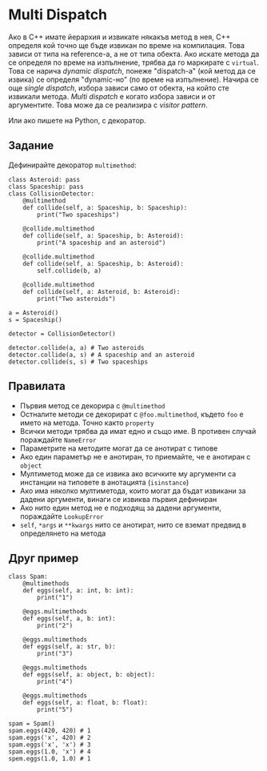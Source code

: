 # Multi Dispatch

Ако в C++ имате йерархия и извикате някакъв метод в нея, C++ определя кой точно ще бъде извикан по време на компилация. Това зависи от типа на reference-а, а не от типа обекта. Ако искате метода да се определя по време на изпълнение, трябва да го маркирате с `virtual`. Това се нарича *dynamic dispatch*, понеже "dispatch-а" (кой метод да се извика) се определя "dynamic-но" (по време на изпълнение). Начира се още *single dispatch*, избора зависи само от обекта, на който сте извикали метода. *Multi dispatch* е когато избора зависи и от аргументите. Това може да се реализира с *visitor pattern*.

Или ако пишете на Python, с декоратор.

## Задание

Дефинирайте декоратор `multimethod`:

    class Asteroid: pass
    class Spaceship: pass
    class CollisionDetector:
        @multimethod
        def collide(self, a: Spaceship, b: Spaceship):
            print("Two spaceships")
    
        @collide.multimethod
        def collide(self, a: Spaceship, b: Asteroid):
            print("A spaceship and an asteroid")
    
        @collide.multimethod
        def collide(self, a: Spaceship, b: Asteroid):
            self.collide(b, a)
    
        @collide.multimethod
        def collide(self, a: Asteroid, b: Asteroid):
            print("Two asteroids")
    
    a = Asteroid()
    s = Spaceship()
    
    detector = CollisionDetector()
    
    detector.collide(a, a) # Two asteroids
    detector.collide(a, s) # A spaceship and an asteroid
    detector.collide(s, s) # Two spaceships

## Правилата

* Първия метод се декорира с `@multimethod`
* Остналите методи се декорират с `@foo.multimethod`, където `foo` е името на метода. Точно както `property`
* Всички методи трябва да имат едно и също име. В противен случай пораждайте `NameError`
* Параметрите на методите могат да се анотират с типове
* Ако един параметър не е анотиран, то приемайте, че е анотиран с `object`
* Мултиметод може да се извика ако всичките му аргументи са инстанции на типовете в анотацията (`isinstance`)
* Ако има няколко мултиметода, които могат да бъдат извикани за дадени аргументи, винаги се извиква първия дефиниран
* Ако нито един метод не е подходящ за дадени аргументи, пораждайте `LookupError`
* `self`, `*args` и `**kwargs` нито се анотират, нито се вземат предвид в определянето на метода

## Друг пример

    class Spam:
        @multimethods
        def eggs(self, a: int, b: int):
            print("1")
    
        @eggs.multimethods
        def eggs(self, a, b: int):
            print("2")
    
        @eggs.multimethods
        def eggs(self, a: str, b):
            print("3")
    
        @eggs.multimethods
        def eggs(self, a: object, b: object):
            print("4")
    
        @eggs.multimethods
        def eggs(self, a: float, b: float):
            print("5")
    
    spam = Spam()
    spam.eggs(420, 420) # 1
    spam.eggs('x', 420) # 2
    spam.eggs('x', 'x') # 3
    spam.eggs(1.0, 'x') # 4
    spem.eggs(1.0, 1.0) # 1
